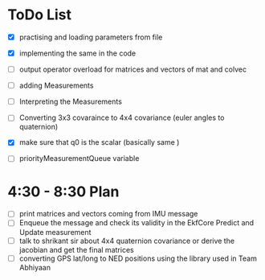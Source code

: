 # ToDo List

- [x] practising and loading parameters from file
- [x] implementing the same in the code
- [ ] output operator overload for matrices and vectors of mat and colvec
- [ ] adding Measurements
- [ ] Interpreting the Measurements
- [ ] Converting 3x3 covaraince to 4x4 covariance (euler angles to quaternion)
- [x] make sure that q0 is the scalar (basically same )
- [ ] priorityMeasurementQueue variable


# 4:30 - 8:30 Plan
- [ ] print matrices and vectors coming from IMU message
- [ ] Enqueue the message and check its validity in the EkfCore Predict and Update measurement
- [ ] talk to shrikant sir about 4x4 quaternion covariance or derive the jacobian and get the final matrices
- [ ] converting GPS lat/long to NED positions using the library used in Team Abhiyaan
